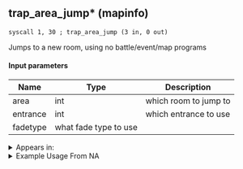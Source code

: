 ## trap_area_jump* (mapinfo)

`syscall 1, 30 ; trap_area_jump (3 in, 0 out)`

Jumps to a new room, using no battle/event/map programs

#### Input parameters
| Name | Type | Description
|------|------|------------
| area   | int   | which room to jump to
| entrance   | int   | which entrance to use
| fadetype   | what fade type to use   | 




<details>
	<summary>Appears in:</summary>

</details>

<details>
	<summary>Example Usage From NA</summary>
```

```
</details>

